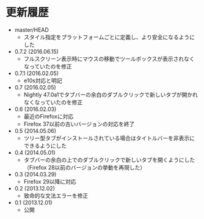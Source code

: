 # 更新履歴

 - master/HEAD
   * スタイル指定をプラットフォームごとに定義し、より安全になるようにした
 - 0.7.2 (2016.06.15)
   * フルスクリーン表示時にマウスの移動でツールボックスが表示されなくなっていたのを修正
 - 0.7.1 (2016.02.05)
   * e10s対応と明記
 - 0.7 (2016.02.05)
   * Nightly 47.0a1でタブバーの余白のダブルクリックで新しいタブが開かれなくなっていたのを修正
 - 0.6 (2016.02.03)
   * 最近のFirefoxに対応
   * Firefox 37以前の古いバージョンの対応を終了
 - 0.5 (2014.05.06)
   * ツリー型タブがインストールされている場合はタイトルバーを非表示にできるようにした
 - 0.4 (2014.05.01)
   * タブバーの余白の上でのダブルクリックで新しいタブを開くようにした（Firefox 28以前のバージョンの挙動を再現した）
 - 0.3 (2014.03.29)
   * Firefox 29以降に対応
 - 0.2 (2013.12.02)
   * 致命的な文法エラーを修正
 - 0.1 (2013.12.01)
   * 公開
